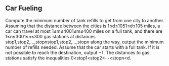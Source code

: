 ##  Car Fueling
Compute the minimum number of tank refills to get from one city to another.
Assuming that the distance between the cities is 1≤d≤1051≤d≤105 miles, a car can travel at most 1≤m≤4001≤m≤400 miles on a full tank, and there are 1≤n≤3001≤n≤300 gas stations at distances stop1,stop2,…,stopnstop1,stop2,…,stopn along the way, output the minimum number of refills needed. Assume that the car starts with a full tank. If it is not possible to reach the destination, output −1. The distances to gas stations satisfy the inequalities 
0<stop1<stop2<⋯<stopn<d.




